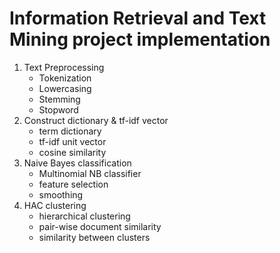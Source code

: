 # Information Retrieval and Text Mining project implementation

1. Text Preprocessing
    * Tokenization
    * Lowercasing
    * Stemming
    * Stopword
2. Construct dictionary & tf-idf vector
    * term dictionary
    * tf-idf unit vector
    * cosine similarity
3. Naive Bayes classification
    * Multinomial NB classifier
    * feature selection
    * smoothing
4. HAC clustering
    * hierarchical clustering
    * pair-wise document similarity
    * similarity between clusters

